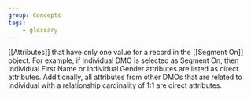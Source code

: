 ```yaml
---
group: Concepts
tags:
    - glossary
---
```

[[Attributes]] that have only one value for a record in the [[Segment On]] object. For example, if Individual DMO is selected as Segment On, then Individual.First Name or Individual.Gender attributes are listed as direct attributes. Additionally, all attributes from other DMOs that are related to Individual with a relationship cardinality of 1:1 are direct attributes. 